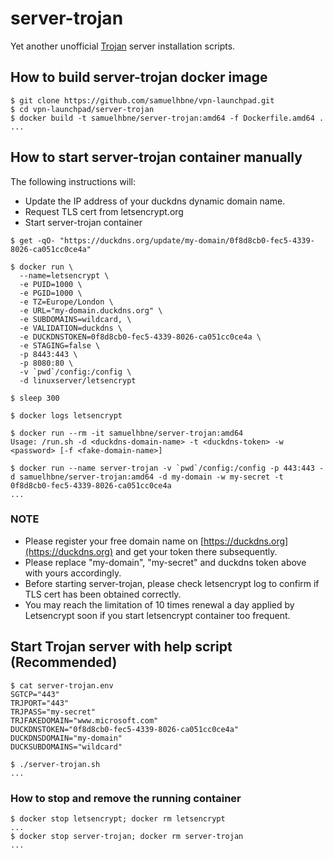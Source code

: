 # server-trojan

Yet another unofficial [Trojan](https://github.com/trojan-gfw/trojan) server installation scripts.

## How to build server-trojan docker image

```shell
$ git clone https://github.com/samuelhbne/vpn-launchpad.git
$ cd vpn-launchpad/server-trojan
$ docker build -t samuelhbne/server-trojan:amd64 -f Dockerfile.amd64 .
...
```

## How to start server-trojan container manually

The following instructions will:

- Update the IP address of your duckdns dynamic domain name.
- Request TLS cert from letsencrypt.org
- Start server-trojan container

```shell
$ get -qO- "https://duckdns.org/update/my-domain/0f8d8cb0-fec5-4339-8026-ca051cc0ce4a"

$ docker run \
  --name=letsencrypt \
  -e PUID=1000 \
  -e PGID=1000 \
  -e TZ=Europe/London \
  -e URL="my-domain.duckdns.org" \
  -e SUBDOMAINS=wildcard, \
  -e VALIDATION=duckdns \
  -e DUCKDNSTOKEN=0f8d8cb0-fec5-4339-8026-ca051cc0ce4a \
  -e STAGING=false \
  -p 8443:443 \
  -p 8080:80 \
  -v `pwd`/config:/config \
  -d linuxserver/letsencrypt

$ sleep 300

$ docker logs letsencrypt

$ docker run --rm -it samuelhbne/server-trojan:amd64
Usage: /run.sh -d <duckdns-domain-name> -t <duckdns-token> -w <password> [-f <fake-domain-name>]

$ docker run --name server-trojan -v `pwd`/config:/config -p 443:443 -d samuelhbne/server-trojan:amd64 -d my-domain -w my-secret -t 0f8d8cb0-fec5-4339-8026-ca051cc0ce4a
...
```

### NOTE

- Please register your free domain name on [https://duckdns.org](https://duckdns.org) and get your token there subsequently.
- Please replace "my-domain", "my-secret" and duckdns token above with yours accordingly.
- Before starting server-trojan, please check letsencrypt log to confirm if TLS cert has been obtained correctly.
- You may reach the limitation of 10 times renewal a day applied by Letsencrypt soon if you start letsencrypt container too frequent.

## Start Trojan server with help script (Recommended)

```shell
$ cat server-trojan.env
SGTCP="443"
TRJPORT="443"
TRJPASS="my-secret"
TRJFAKEDOMAIN="www.microsoft.com"
DUCKDNSTOKEN="0f8d8cb0-fec5-4339-8026-ca051cc0ce4a"
DUCKDNSDOMAIN="my-domain"
DUCKSUBDOMAINS="wildcard"

$ ./server-trojan.sh
...
```

### How to stop and remove the running container

```shell
$ docker stop letsencrypt; docker rm letsencrypt
...
$ docker stop server-trojan; docker rm server-trojan
...
```
